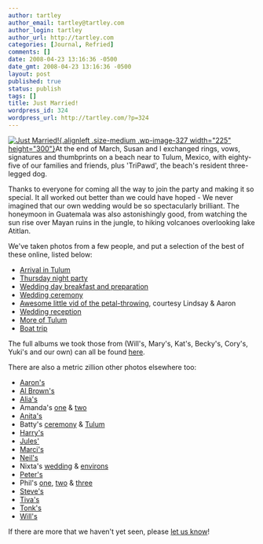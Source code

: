 ```yaml
---
author: tartley
author_email: tartley@tartley.com
author_login: tartley
author_url: http://tartley.com
categories: [Journal, Refried]
comments: []
date: 2008-04-23 13:16:36 -0500
date_gmt: 2008-04-23 13:16:36 -0500
layout: post
published: true
status: publish
tags: []
title: Just Married!
wordpress_id: 324
wordpress_url: http://tartley.com/?p=324
---
```


[![Just
Married!](http://tartley.com/wp-content/uploads/2008/05/wed-225x300.jpg "Just Married!"){.alignleft
.size-medium .wp-image-327 width="225"
height="300"}](http://tartley.com/wp-content/uploads/2008/05/wed.jpg)At
the end of March, Susan and I exchanged rings, vows, signatures and
thumbprints on a beach near to Tulum, Mexico, with eighty-five of our
families and friends, plus 'TriPawd', the beach's resident three-legged
dog.

Thanks to everyone for coming all the way to join the party and making
it so special. It all worked out better than we could have hoped - We
never imagined that our own wedding would be so spectacularly brilliant.
The honeymoon in Guatemala was also astonishingly good, from watching
the sun rise over Mayan ruins in the jungle, to hiking volcanoes
overlooking lake Atitlan.

We've taken photos from a few people, and put a selection of the best of
these online, listed below:

-   [Arrival in
    Tulum](http://picasaweb.google.co.uk/tartley/ArrivalInTulumBESTOF)
-   [Thursday night
    party](http://picasaweb.google.co.uk/tartley/WeddingPrePartyBESTOF)
-   [Wedding day breakfast and
    preparation](http://picasaweb.google.co.uk/tartley/WeddingDayBreakfastBESTOF)
-   [Wedding
    ceremony](http://picasaweb.google.co.uk/tartley/WeddingDayCeremonyBESTOF)
-   [Awesome little vid of the petal-throwing](http://vimeo.com/840598),
    courtesy Lindsay & Aaron
-   [Wedding
    reception](http://picasaweb.google.co.uk/tartley/WeddingDayReceptionBESTOF)
-   [More of
    Tulum](http://picasaweb.google.co.uk/tartley/MoreOfTulumBESTOF)
-   [Boat trip](http://picasaweb.google.co.uk/tartley/BoatTripBESTOF)

The full albums we took those from (Will's, Mary's, Kat's, Becky's,
Cory's, Yuki's and our own) can all be found
[here](http://picasaweb.google.co.uk/jbandsusan).

There are also a metric zillion other photos elsewhere too:

-   [Aaron's](http://www.flickr.com/photos/aaronindenver/sets/72157604336077174/)
-   [Al
    Brown's](http://www.brownsolutions.biz/administrator/components/gallery/JBs-Wedding)
-   [Alia's](http://www.facebook.com/album.php?page=1&aid=20525&id=509123606)
-   Amanda's
    [one](http://www.facebook.com/album.php?aid=19098&id=501388030&op=80)
    &
    [two](http://www.facebook.com/album.php?aid=19099&id=501388030&op=80)
-   [Anita's](http://photos.walmart.com/shareephotolib/p=120121210651609191/l=10368438/g=17690942/cobrandOid=1011/otsc=SYE/otsi=SALB/pns/share/p=120121210651609191/l=10368438/g=17690942/cobrandOid=1011/otsc=SYE/otsi=SALB)
-   Batty's
    [ceremony](http://www.flickr.com/photos/ebatty/sets/72157604321078488/)
    &
    [Tulum](http://www.flickr.com/photos/ebatty/sets/72157604370499812/)
-   [Harry's](http://www.facebook.com/album.php?aid=104393&id=806225359&op=60)
-   [Jules'](http://www.facebook.com/album.php?aid=44698&id=626416349&op=80)
-   [Marci's](http://picasaweb.google.com/marci.pierce/Tulum)
-   [Neil's](http://flickr.com/photos/neil_stone/sets/72157604415231580/)
-   Nixta's
    [wedding](http://www.flickr.com/photos/flixta/sets/72157604378814124/)
    &
    [environs](http://www.flickr.com/photos/flixta/sets/72157604374702326/)
-   [Peter's](http://www.flickr.com/photos/ebatty/collections/72157600828965024/)
-   Phil's
    [one](http://frosties.com/index.php?option=com_gallery2&Itemid=28&g2_itemId=33451),
    [two](http://frosties.com/index.php?option=com_gallery2&Itemid=28&g2_itemId=33552)
    &
    [three](http://frosties.com/index.php?option=com_gallery2&Itemid=28&g2_itemId=33653)
-   [Steve's](http://www.facebook.com/album.php?aid=33845&id=513030422&op=60)
-   [Tiva's](http://picasaweb.google.com/tiva.montalbano/SusanAndJBTulumMarch2008?authkey=5bI2u0vkCWo)
-   [Tonk's](http://www.flickr.com/photos/atonks/sets/72157604418837612/)
-   [Will's](http://www.kodakgallery.com/I.jsp?c=37w0p9r.3r4uaqjj&x=0&y=tbhnex&localeid=en_US)

If there are more that we haven't yet seen, please [let us
know](mailto:tartley@tartley.com)!

